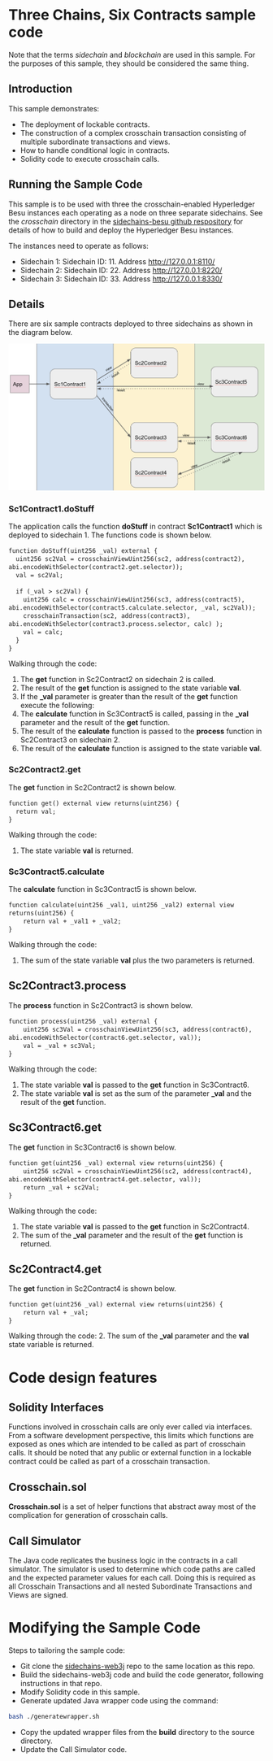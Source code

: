 # Three Chains, Six Contracts sample code

Note that the terms _sidechain_ and _blockchain_ are used in this sample. For the purposes
of this sample, they should be considered the same thing. 

## Introduction
This sample demonstrates:
 * The deployment of lockable contracts. 
 * The construction of a complex crosschain transaction consisting of multiple subordinate transactions and 
views. 
* How to handle conditional logic in contracts.
* Solidity code to execute crosschain calls.

## Running the Sample Code

This sample is to be used with three the crosschain-enabled Hyperledger Besu instances
each operating as a node on three separate sidechains. See the _crosschain_ directory in the
[sidechains-besu github respository](https://github.com/PegaSysEng/sidechains-besu/tree/master/crosschain)
 for details of how to build and deploy the Hyperledger Besu instances. 

The instances need to operate as follows:
* Sidechain 1: Sidechain ID: 11. Address http://127.0.0.1:8110/ 
* Sidechain 2: Sidechain ID: 22. Address http://127.0.0.1:8220/ 
* Sidechain 3: Sidechain ID: 33. Address http://127.0.0.1:8330/ 


## Details

There are six sample contracts deployed to three sidechains as shown in the diagram below.

![Architecture Diagram](architecture.png)

### Sc1Contract1.doStuff
The application calls the function **doStuff** in contract **Sc1Contract1** which is deployed to 
sidechain 1. The functions code is shown below.

```solidity
function doStuff(uint256 _val) external {
  uint256 sc2Val = crosschainViewUint256(sc2, address(contract2), abi.encodeWithSelector(contract2.get.selector));
  val = sc2Val;

  if (_val > sc2Val) {
    uint256 calc = crosschainViewUint256(sc3, address(contract5), abi.encodeWithSelector(contract5.calculate.selector, _val, sc2Val));
    crosschainTransaction(sc2, address(contract3), abi.encodeWithSelector(contract3.process.selector, calc) );
    val = calc;
  }
}
```
Walking through the code:
1. The **get** function in Sc2Contract2 on sidechain 2 is called.
2. The result of the **get** function is assigned to the state variable **val**.
3. If the **_val** parameter is greater than the result of the **get** function execute the following:
4. The **calculate** function in Sc3Contract5 is called, passing in the **_val** parameter and the 
result of the **get** function.
5. The result of the **calculate** function is passed to the **process** function in Sc2Contract3 on sidechain 2.
6. The result of the **calculate** function is assigned to the state variable **val**.

### Sc2Contract2.get
The **get** function in Sc2Contract2 is shown below.
```solidity
function get() external view returns(uint256) {
  return val;
}
```
Walking through the code:
1. The state variable **val** is returned.

### Sc3Contract5.calculate
The **calculate** function in Sc3Contract5 is shown below.
```solidity
function calculate(uint256 _val1, uint256 _val2) external view returns(uint256) {
    return val + _val1 + _val2;
}
```
Walking through the code:
1. The sum of the state variable **val** plus the two parameters is returned.

## Sc2Contract3.process
The **process** function in Sc2Contract3 is shown below.
```solidity
function process(uint256 _val) external {
    uint256 sc3Val = crosschainViewUint256(sc3, address(contract6), abi.encodeWithSelector(contract6.get.selector, val));
    val = _val + sc3Val;
}
```
Walking through the code:
1. The state variable **val** is passed to the **get** function in Sc3Contract6.
2. The state variable **val** is set as the sum of the parameter **_val** and the result of the **get** function.

## Sc3Contract6.get
The **get** function in Sc3Contract6 is shown below.
```solidity
function get(uint256 _val) external view returns(uint256) {
    uint256 sc2Val = crosschainViewUint256(sc2, address(contract4), abi.encodeWithSelector(contract4.get.selector, val));
    return _val + sc2Val;
}
```
Walking through the code:
1. The state variable **val** is passed to the **get** function in Sc2Contract4.
2. The sum of the **_val** parameter and the result of the **get** function is returned.

## Sc2Contract4.get
The **get** function in Sc2Contract4 is shown below.
```solidity
function get(uint256 _val) external view returns(uint256) {
    return val + _val;
}
``` 
Walking through the code:
2. The sum of the **_val** parameter and the **val** state variable is returned.


# Code design features
## Solidity Interfaces
Functions involved in crosschain calls are only ever called via interfaces. From a
software development perspective, this limits which functions are exposed as ones which
are intended to be called as part of crosschain calls. It should be noted that any public
or external function in a lockable contract could be called as part of a crosschain 
transaction.  

## Crosschain.sol
**Crosschain.sol** is a set of helper functions that abstract away most of the complication for 
generation of crosschain calls.

## Call Simulator
The Java code replicates the business logic in the contracts in a call simulator. The
simulator is used to determine which code paths are called and the expected parameter
values for each call. Doing this is required as all Crosschain Transactions and all
nested Subordinate Transactions and Views are signed.
 

# Modifying the Sample Code
Steps to tailoring the sample code:
* Git clone the [sidechains-web3j](https://github.com/PegaSysEng/sidechains-web3j) repo to the 
same location as this repo.
* Build the sidechains-web3j code and build the code generator, following instructions 
in that repo.
* Modify Solidity code in this sample.
* Generate updated Java wrapper code using the command:
```bash
bash ./generatewrapper.sh
```
* Copy the updated wrapper files from the **build** directory to the source directory.
* Update the Call Simulator code.
